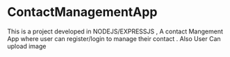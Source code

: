 # ContactManagementApp
This is a project developed in NODEJS/EXPRESSJS , A contact Mangement App where user can register/login to manage their contact .
Also User Can upload image 
